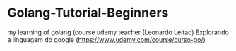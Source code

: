 # Golang-Tutorial-Beginners
my learning of golang (course udemy teacher (Leonardo Leitao) Explorando a linguagem do google (https://www.udemy.com/course/curso-go/)
